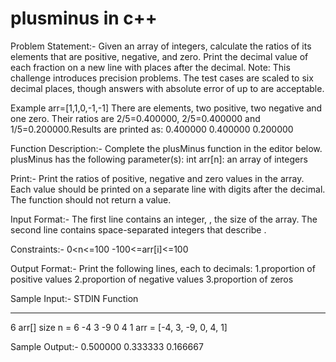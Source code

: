 # plusminus in c++
Problem Statement:-
Given an array of integers, calculate the ratios of its elements that are positive, negative, and zero. Print the decimal value of each fraction on a new line with  places after the decimal.
Note: This challenge introduces precision problems. The test cases are scaled to six decimal places, though answers with absolute error of up to  are acceptable.

Example
arr=[1,1,0,-1,-1]
There are  elements, two positive, two negative and one zero. Their ratios are 2/5=0.400000, 2/5=0.400000 and 1/5=0.200000.Results are printed as:
0.400000
0.400000
0.200000

Function Description:-
Complete the plusMinus function in the editor below.
plusMinus has the following parameter(s):
int arr[n]: an array of integers

Print:-
Print the ratios of positive, negative and zero values in the array. Each value should be printed on a separate line with  digits after the decimal. The function should not return a value.

Input Format:-
The first line contains an integer, , the size of the array.
The second line contains  space-separated integers that describe .

Constraints:-
0<n<=100
-100<=arr[i]<=100

Output Format:-
Print the following  lines, each to  decimals:
1.proportion of positive values
2.proportion of negative values
3.proportion of zeros

Sample Input:-
STDIN           Function
-----           --------
6               arr[] size n = 6
-4 3 -9 0 4 1   arr = [-4, 3, -9, 0, 4, 1]

Sample Output:-
0.500000
0.333333
0.166667
